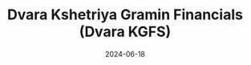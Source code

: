 ---  
layout: startup_page  
title: "Dvara Kshetriya Gramin Financials (Dvara KGFS)"  
id: "dvarakgfs.com"  
permalink: "/dvarakshetriyagraminfinancialsdvarakgfsdvarakgfs.com06182024/"  
website: "https://www.dvarakgfs.com/"  
funding_round: "Debt"  
funding_amount: "$7M"  
investors: "Enabling Qapital"  
about: "Dvara KGFS is a rural-focused financial services company providing loans and other financial services to over 2.41 million customers in rural India. It operates through an omnichannel approach with over 400 branches across 10 states. The company aims to expand sustainable and customer-centric financial inclusion initiatives."  
markets: "Fintech, Financial Services"  
hq: "Tamil Nadu, Tamil Nadu, India"  
founded_year: "2011"  
linkedin: "https://in.linkedin.com/company/dvarakgfs"  
twitter: ""  
instagram: ""  
facebook: ""  
crunchbase: "https://www.crunchbase.com/organization/ifmr-trust?utm_source=linkedin&utm_medium=referral&utm_campaign=linkedin_companies&utm_content=profile_cta_anon&trk=funding_crunchbase"  
pitchbook: ""  

date_display: "18-Jun-2024"  
date: "2024-06-18"

# SEO Optimization  
meta_title: "Dvara Kshetriya Gramin Financials (Dvara KGFS) - Debt Funding ($7M)"  
meta_description: "Dvara Kshetriya Gramin Financials (Dvara KGFS), Dvara KGFS is a rural-focused financial services company providing loans and other financial services to over 2.41 million customers in rural India. I..."  
meta_keywords: "Dvara Kshetriya Gramin Financials (Dvara KGFS), Fintech, Financial Services, Debt funding"  
canonical_url: "https://startup.projectstartups.com/dvarakshetriyagraminfinancialsdvarakgfsdvarakgfs.com06182024/"  
---